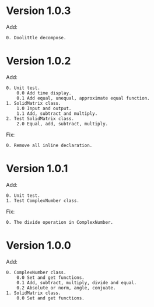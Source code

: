 # Version 1.0.3

Add:

    0. Doolittle decompose.

# Version 1.0.2

Add:

    0. Unit test.
        0.0 Add time display.
        0.1 Add equal, unequal, approximate equal function.
    1. SolidMatrix class.
        1.0 Input and output.
        1.1 Add, subtract and multiply.
    2. Test SolidMatrix class.
        2.0 Equal, add, subtract, multiply.

Fix:

    0. Remove all inline declaration.

# Version 1.0.1

Add:

    0. Unit test.
    1. Test ComplexNumber class.

Fix:

    0. The divide operation in ComplexNumber.

# Version 1.0.0

Add:

    0. ComplexNumber class.
        0.0 Set and get functions.
        0.1 Add, subtract, multiply, divide and equal.
        0.2 Absolute or norm, angle, conjuate.
    1. SolidMatrix class.
        0.0 Set and get functions.

